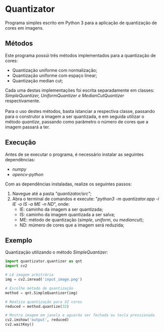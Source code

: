 # Quantizator
Programa simples escrito em Python 3 para a aplicação de quantização de cores em imagens.

## Métodos
Este programa possúi três métodos implementados para a quantização de cores:
- Quantização uniforme com normalização;
- Quantização uniforme com espaço linear;
- Quantização median cut;

Cada uma destas implementações foi escrita separadamente em classes: _SimpleQuantizer, UniformQuantizer e MedianCutQuantizer_ respectivamente.
<br><br>
Para o uso destes métodos, basta istanciar a respectiva classe, passando para o construtor a imagem a ser quantizada, e em seguida utilizar o método _quantize_, passando como parâmetro o número de cores que a imagem passará a ter.

## Execução
Antes de se executar o programa, é necessário instalar as seguintes dependências:
- _numpy_
- _opencv-python_

Com as dependências instaladas, realize os seguintes passos:
1. Navegue até a pasta _"quantizator/src"_;
2. Abra o terminal de comandos e execute: "_python3 -m quantizator.app -i IE -o IS -a ME -n ND_", onde:
   - IE: caminho da imagem a ser quantizada;
   - IS: caminho da imagem quantizada a ser salva;
   - ME: método de quantização (_simple_, _uniform_, ou _mediancut_);
   - ND: múmero de cores que a imagem será reduzida;
   
## Exemplo
Quantização utilizando o método _SimpleQuantizer_:
```python
import quantizator.quantizer as qnt
import cv2

# Lê imagem arbitrária
img = cv2.imread('input_image.png')

# Escolhe método de quantização
method = qnt.SimpleQuantizer(img)

# Realiza quantização para 32 cores
reduced = method.quantize(32)

# Mostra imagem em janela e aguarda ser fechada ou tecla pressionada
cv2.imshow('output', reduced)
cv2.waitKey()
```